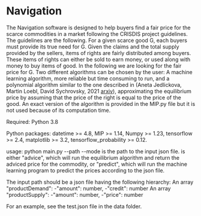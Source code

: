 # Navigation

The Navigation software is designed to help buyers find a fair price for the scarce commodities in a market following the CRISDIS project guidelines. 
The guidelines are the following. For a given scarce good G, each buyers must provide its true need for G. Given the claims and the total supply provided by the sellers, items of rights are fairly distributed among buyers. These items of rights can either be sold to earn money, or used along with money to buy items of good. In the following we are looking for the fair price for G. 
Two different algorithms can be chosen by the user: A machine learning algorithm, more reliable but time consuming to run, and a polynomial algorithm similar to the one described in (Aneta Jedlickova, Martin Loebl, David Sychrovsky, 2021 [arxiv](https://arxiv.org/pdf/2207.00898.pdf)), approximating the equilibrium price by assuming that the price of the right is equal to the price of the good. An exact version of the algorithm is provided in the MIP.py file but it is not used because of its computation time.

Required:
    Python 3.8

Python packages:
    datetime >= 4.8,
    MIP >= 1.14,
    Numpy >= 1.23,
    tensorflow >= 2.4,
    matplotlib >= 3.2,
    tensorflow_probability >= 0.12.


usage: python main.py --path <path> --mode <mode>
<path> is the path to the input json file.
<mode> is either "advice", which will run the equilibrium algorithm and return the adviced price for the commodity,
or "predict", which will run the machine learning program to predict the prices according to the json file.

The input path should be a json file having the following hierarchy: 
An array "productDemand":
    -"amount": number,
    -"credit": number
An array "productSupply":
    -"amount": number,
    -"price": number


For an example, see the test.json file in the data folder.
